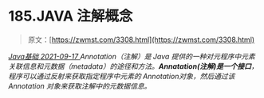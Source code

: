 <!--yml
category: 未分类
date: 0001-01-01 00:00:00
-->

# 185.JAVA 注解概念

> 原文：[https://zwmst.com/3308.html](https://zwmst.com/3308.html)

   [ *Java基础* ](https://zwmst.com/java%e5%9f%ba%e7%a1%80)*[ <time datetime="2021-09-18T01:26:41+08:00"> 2021-09-17 </time> ](https://zwmst.com/3308.html)  Annotation（注解）是 Java 提供的一种对元程序中元素关联信息和元数据（metadata）的途径和方法。**Annatation(注解)是一个接口**，程序可以通过反射来获取指定程序中元素的 Annotation对象，然后通过该 Annotation 对象来获取注解中的元数据信息。*